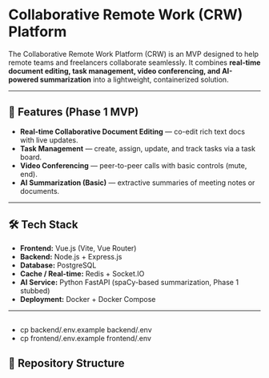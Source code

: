 # Collaborative Remote Work (CRW) Platform

The Collaborative Remote Work Platform (CRW) is an MVP designed to help remote teams and freelancers collaborate seamlessly. It combines **real-time document editing, task management, video conferencing, and AI-powered summarization** into a lightweight, containerized solution.

---

## 🚀 Features (Phase 1 MVP)

- **Real-time Collaborative Document Editing** — co-edit rich text docs with live updates.
- **Task Management** — create, assign, update, and track tasks via a task board.
- **Video Conferencing** — peer-to-peer calls with basic controls (mute, end).
- **AI Summarization (Basic)** — extractive summaries of meeting notes or documents.

---

## 🛠️ Tech Stack

- **Frontend:** Vue.js (Vite, Vue Router)
- **Backend:** Node.js + Express.js
- **Database:** PostgreSQL
- **Cache / Real-time:** Redis + Socket.IO
- **AI Service:** Python FastAPI (spaCy-based summarization, Phase 1 stubbed)
- **Deployment:** Docker + Docker Compose

---
## 
- cp backend/.env.example backend/.env
- cp frontend/.env.example frontend/.env


## 📂 Repository Structure

